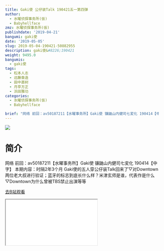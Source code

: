 ```yaml
---
title: Gaki使 公仔装Talk 190421五一第四弹
author:
  - 水曜侦探事务所(仮)
  - Babyhellface
zmz: 水曜侦探事务所(仮)
publishdate: '2019-04-21'
bangumi: gaki使
date: '2019-05-05'
slug: 2019-05-04-190421-50882955
description: gaki使&#8226;190421
weight: 9495.0
bangumis:
  - gaki使
tags:
  - 松本人志
  - 远藤章造
  - 田中直树
  - 月亭方正
  - 浜田雅功
categories:
  - 水曜侦探事务所(仮)
  - Babyhellface

brief: "网络 前回：av50187211【水曜事务所】Gaki使 镰鼬山内健司七変化 190414【中字】 本期内容：时隔2年3个月 Gaki使的五人穿公仔装Talk回来了▽对Downtown两位老大叔进行验证；蓝牙的标志到底长什么样？米津玄师是谁，代表作是什么▽Downtown为什么曾被TBS禁止出演等等"
---
```

![](https://i.imgur.com/6yUxz8w.jpg)
# 简介  
网络
前回：av50187211【水曜事务所】Gaki使 镰鼬山内健司七変化 190414【中字】
本期内容：时隔2年3个月 Gaki使的五人穿公仔装Talk回来了▽对Downtown两位老大叔进行验证；蓝牙的标志到底长什么样？米津玄师是谁，代表作是什么▽Downtown为什么曾被TBS禁止出演等等  

[去B站观看](https://www.bilibili.com/video/av50882955/)
<div class ="resp-container"><iframe class="testiframe" src="//player.bilibili.com/player.html?aid=50882955"", scrolling="no", allowfullscreen="true" > </iframe></div> 
